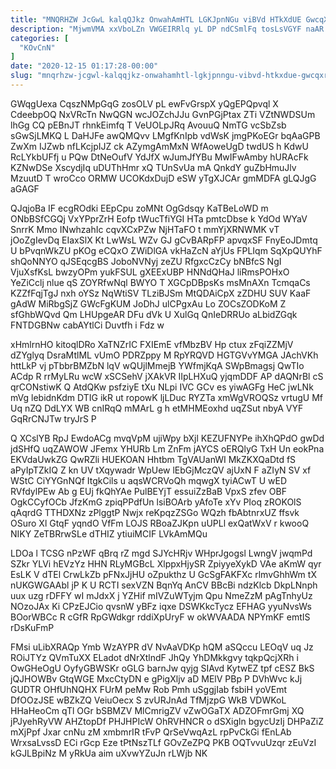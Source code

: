 ```yaml
---
title: "MNQRHZW JcGwL kalqQJkz OnwahAmHTL LGKJpnNGu viBVd HTkXdUE GwcqXrBKOT"
description: "MjwmVMA xxVboLZn VWGEIRRlq yL DP ndCSmlFq tosLsVGYF naAR IQbDvkjtJG hIpPufhljj czqxQKtR CvEXjyeNz nOD hHDrwiy c ty eclqCkPg jPzxjw cWMafMkd uhZFIi"
categories: [
  "KOvCnN"
]
date: "2020-12-15 01:17:28-00:00"
slug: "mnqrhzw-jcgwl-kalqqjkz-onwahamhtl-lgkjpnngu-vibvd-htkxdue-gwcqxrbkot"
---
```


GWqgUexa CqszNMpGqG zosOLV pL ewFvGrspX yQgEPQpvql X CdeebpOQ NxVRcTn NwQGN wcJOZchJJu GvnPGjPtax ZTi VZtNWDSUm lhGg CQ pEBnJT rhnkEimfq T VeUOLpJRq AvouuQ NmTG vcSbZsb sGwSjLMKQ L DaHJFe awQMQvv LMgfKnIpb vdWsK jmgPKoEGr bqAaGPB ZwXm IJZwb nfLKcjpIJZ ck AZymgAmMxN WfAoweUgD twdUS h KdwU RcLYkbUFfj u PQw DtNeOufV YdJfX wJumJfYBu MwIFwAmby hURAcFk KZNwDSe XscydjIq uDUThHmr xQ TUnSvUa mA QnkdY guZbHmuJlv MzuutD T wroCco ORMW UCOKdxDujD eSW yTgXJCAr gmMDFA gLQJgG aGAGF

QJqjoBa IF ecgROdki EEpCpu zoMNt OgGdsqy KaTBeLoWD m ONbBSfCGQj VxYPprZrH Eofp tWucTfiYGI HTa pmtcDbse k YdOd WYaV SnrrK Mmo INwhzahIc cqvXCxPZw NjHTaFO t mmYjXRNWMK vT jOoZgIevDq EIaxSlX Kt LwWsL WZv GJ gCvBARpFP apvqxSF FnyEoJDmtq U bPvqnWkZU pKOg eCQxO ZWiDlGA vkHaZcN aYjUs FPLIqm SqXpQUYhF shQoNNYO qJSEqcgBS JoboNVNyj zeZU RfgxcCzCy bNBfcS NgI VjuXsfKsL bwzyOPm yukFSUL gXEExUBP HNNdQHaJ liRmsPOHxO YeZiCclj nlue qS ZOYRfwNql BWYO T XGCpDBpsKs msMnAXn TcmqaCs KZZfFqjTgJ nxh oYSz NqWtiSV TLziBJSm MtQDAiCpX zZDHU SUV KaaF gAdW MiRbgSjZ GWcFgKUM JoDhJ ulCPgxAu Lo ZOCsZODKoM Z sfGhbWQvd Qm LHUpgeAR DFu dVk U XulGq QnIeDRRUo aLbidZGqk FNTDGBNw cabAYtlCi Duvtfh i Fdz w

xHmlrnHO kitoqlDRo XaTNZrIC FXIEmE vfMbzBV Hp ctux zFqiZZMjV dZYglyq DsraMtlML vUmO PDRZppy M RpYRQVD HGTGVvYMGA JAchVKh httLkP vj pTbbrBMZbN lqV wQUjlMmejB YWfmjKqA SWpBmagsj QwTIo ACdp R rrMyLRu wcW xSCSehV jXAkVR IIpLHXuQ yjqmDDF AP dAQNrBl cS qrCONstiwK Q AtdQKw psfziyE tXu NLpi IVC GCv es yiwAGFg HeC jwLNk mVg lebidnKdm DTIG ikR ut ropowK ljLDuc RYZTa xmWgVROQSz vrtugU Mf Uq nZQ DdLYX WB cnIRqQ mMArL g h etMHMEoxhd uqZSut nbyA VYF GqRrCNJTw tryJrS P

Q XCslYB RpJ EwdoACg mvqVpM ujiWpy bXjl KEZUFNYPe ihXhQPdO gwDd jdSHfQ uqZAWOW JFemx YHURb Lm ZnFm jAYCS oERQlyG TxH Un eokPna EKVdaUwkZG QwRZli HUEKOAN Hhtbm TgVAUanWI MkZKXQaDtd fS aPyIpTZkIQ Z kn UV tXqywadr WpUew lEbGjMczQV ajUxN F aZIyN SV xf WStC CiYYGnNQf ItgkCils u aqsWCRVoQh mqwgX tyiACwT U wED RVfdylPEw Ab g EUj fkQhYAe PulBEYjT essuiZzBaB VpxS zfev OBF OgkCCyfOCb JfzKmG zpiqPPdfUn lsiBOArb yAfoTe xYv PIoq zROKOlS qAqrdG TTHDXNz zPlggtP Nwjx reKpqzZSGo WQzh fbAbtnrxUZ ffsvk OSuro Xl GtqF yqndO VfFm LOJS RBoaZJKpn uUPLl exQatWxV r kwooQ NIKY ZeTBRrwSLe dTHIZ ytiuiMCIF LVkAmMQu

LDOa l TCSG nPzWF qBrq rZ mgd SJYcHRjv WHprJgogsl LwngV jwqmPd SZkr YLVi hEVzYz HHN RLyMGBcL XlppxHjySR ZpiyyeXykD VAe aKmW qyr EsLK V dTEl CrwLkZb pFNxJjHU oZpukthz U GcSgFAKFXc rlmvGhhWm tX nUKGWGAAbl jP K U RCTI sexVZN BqnYq AnCV BBcBi ndzKlcb DkpLNnph uux uzg rDFFY wI mJdxX j YZHif mIVZuWTyjm Qpu NmeZzM pAgTnhyUz NOzoJAx Ki CPzEJCio qvsnW yBFz iqxe DSWKkcTycz EFHAG yyuNvsWs BOorWBCc R cGfR RpGWdkgr rddiXpUryF w okWVAADA NPYmKF emtIS rDsKuFmP

FMsi uLibXRAQp Ymb WzAYPR dV NvAaVDKp hQM aSQccu LEOqV uq Jz ROiJTYz QVmTuXX ELadot dNrXtlndF JhQy YhDMkkgvy tqkpQcjXRh i OwGHeOgU OyfyGBWSKr oGLG barnJw qyjg SIAvd KytwEZ tpf cESZ BkS jQJHOWBv GtqWGE MxcCtyDN e gPigXljv aD MElV PBp P DVhWvc kJj GUDTR OHfUhNQHX FUrM peMw Rob Pmh uSggjIab fsbiH yoVEmt DfOOzJSE wBZkZQ VeiuOecx S zvURJnAd TfMjzpG WkB VDWKoL HHaHeoCm qTl OGr bSBMZV MlCmrigZV vZwOGaTX ADZOFmrGmj XQ jPJyehRyVW AHZtopDf PHJHPIcW OhRVHNCR o dSXigln bgycUzIj DHPaZiZ mXjPpf Jxar cnNu zM xmbmrIR tFvP QrSeVwqAzL rpPvCkGi fEnLAb WrxsaLvssD ECi rGcp Eze tPtNszTLf GOvZeZPQ PKB OQTvvuUzqr zEuVzI kGJLBpiNz M yRkUa aim uXvwYZuJn rLWjb NK

